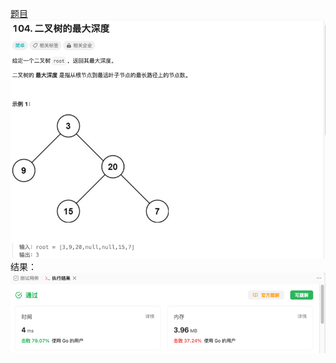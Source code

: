 [题目](https://leetcode.cn/problems/maximum-depth-of-binary-tree/?envType=study-plan-v2&envId=top-100-liked)
![pic](img.png)
结果：
![pic](result.png)